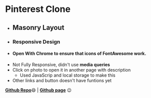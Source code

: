 # Pinterest Clone

- ## Masonry Layout
- ### Responsive Design
- #### Open With **Chrome** to ensure that icons of **FontAwesome** work.
- Not Fully Responsive, didn't use **media queries**
- Click on photo to open it in another page with description
  -  Used JavaScrip and local storage to make this
- Other links and button doesn't have funtions yet

[**Github Repo**](https://github.com/AhmedNabil-hub/PinterestCloneDesign):smile: | [**Github page**](https://ahmednabil-hub.github.io/PinterestCloneDesign/) :wink:
